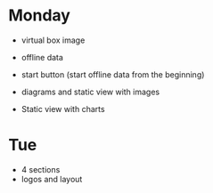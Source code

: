 # Monday
- virtual box image
- offline data
- start button (start offline data from the beginning)
- diagrams and static view with images

- Static view with charts

# Tue
- 4 sections
- logos and layout
